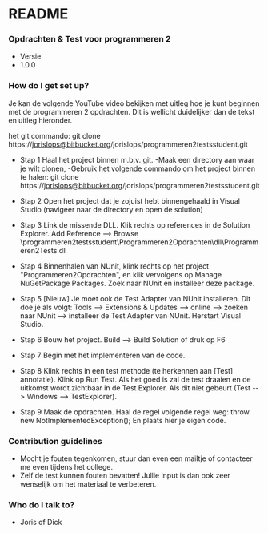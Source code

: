 # README #

### Opdrachten & Test voor programmeren 2 ###

* Versie
* 1.0.0

### How do I get set up? ###

Je kan de volgende YouTube video bekijken met uitleg hoe je kunt beginnen met de programmeren 2 opdrachten.
Dit is wellicht duidelijker dan de tekst en uitleg hieronder. 

het git commando: 
git clone https://jorislops@bitbucket.org/jorislops/programmeren2testsstudent.git

* Stap 1 Haal het project binnen m.b.v. git.
       -Maak een directory aan waar je wilt clonen,
       -Gebruik het volgende commando om het project binnen te halen:
             git clone https://jorislops@bitbucket.org/jorislops/programmeren2testsstudent.git
* Stap 2 Open het project dat je zojuist hebt binnengehaald in Visual Studio (navigeer naar de directory en open de solution)
* Stap 3 Link de missende DLL. Klik rechts op references in de Solution Explorer. 
      Add Reference --> Browse 
      <projectdir>\programmeren2testsstudent\Programmeren2Opdrachten\dll\Programmeren2Tests.dll
* Stap 4 Binnenhalen van NUnit, klink rechts op het project "Programmeren2Opdrachten", en klik vervolgens op Manage NuGetPackage Packages. Zoek naar NUnit en installeer deze package.

* Stap 5 [Nieuw] Je moet ook de Test Adapter van NUnit installeren. Dit doe je als volgt: Tools --> Extensions & Updates --> online --> zoeken naar NUnit --> installeer de Test Adapter van NUnit. Herstart Visual Studio. 

* Stap 6 Bouw het project. Build --> Build Solution of druk op F6
* Stap 7 Begin met het implementeren van de code. 
* Stap 8 Klink rechts in een test methode (te herkennen aan [Test] annotatie). Klink op Run Test. Als het goed is zal de test draaien en de uitkomst wordt zichtbaar in de Test Explorer. Als dit niet gebeurt (Test --> Windows --> TestExplorer).

* Stap 9 Maak de opdrachten. Haal de regel volgende regel weg: 
   throw new NotImplementedException();
  En plaats hier je eigen code. 


### Contribution guidelines ###

* Mocht je fouten tegenkomen, stuur dan even een mailtje of contacteer me even tijdens het college.
* Zelf de test kunnen fouten bevatten! Jullie input is dan ook zeer wenselijk om het materiaal te verbeteren.

### Who do I talk to? ###
 * Joris of Dick